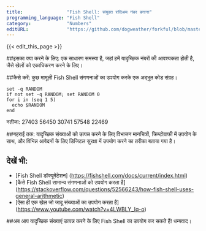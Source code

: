 ```yaml
---
title:                "Fish Shell: संयुक्त रांदिअम नंबर बनाना"
programming_language: "Fish Shell"
category:             "Numbers"
editURL:              "https://github.com/dogweather/forkful/blob/master/content/hi/fish-shell/generating-random-numbers.md"
---
```


{{< edit_this_page >}}

##इसका क्या करने के लिए: एक साधारण समस्या है, जहां हमें यादृच्छिक नंबरों की आवश्यकता होती है, जैसे खेलों को एकाधिकरण करने के लिए।

##कैसे करें: कुछ मामूली Fish Shell संगणनाओं का उपयोग करके एक अद्भुत कोड संग्रह।

```Fish Shell
set -q RANDOM
if not set -q RANDOM; set RANDOM 0 
for i in (seq 1 5)
  echo $RANDOM
end
```
नतीजा:
27403
56450
30741
57548
22469

##गहराई तक: यादृच्छिक संख्याओं को उत्पन्न करने के लिए विभाजन मानचित्रों, क्रिप्टोग्राफी में उपयोग के साथ, और विभिन्न आवेदनों के लिए डिजिटल सुरक्षा में उपयोग करने का तरीका बताया गया है।

## देखें भी: 
- [Fish Shell डॉक्यूमेंटेशन] (https://fishshell.com/docs/current/index.html)
- [कैसे Fish Shell सामान्य संगणनाओं को उपयोग करता है] (https://stackoverflow.com/questions/52566243/how-fish-shell-uses-general-arithmetic)
- [ऐसा ही एक खेल जो जादू संख्याओं का उपयोग करता है] (https://www.youtube.com/watch?v=4LWBLY_Iq-o)

##अब आप यादृच्छिक संख्याएं उत्पन्न करने के लिए Fish Shell का उपयोग कर सकते हैं! धन्यवाद।